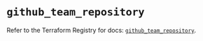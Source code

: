 # `github_team_repository`

Refer to the Terraform Registry for docs: [`github_team_repository`](https://registry.terraform.io/providers/integrations/github/5.45.0/docs/resources/team_repository).
